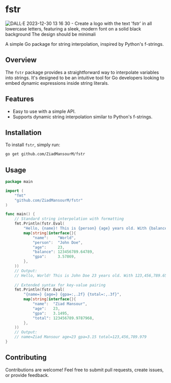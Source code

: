 # fstr

![DALL·E 2023-12-30 13 16 30 - Create a logo with the text 'fstr' in all lowercase letters, featuring a sleek, modern font on a solid black background  The design should be minimali](https://github.com/ZiadMansourM/fstr/assets/64917739/10fbd823-a649-4657-865f-1eb6fca9781b)

A simple Go package for string interpolation, inspired by Python's f-strings.

## Overview

The `fstr` package provides a straightforward way to interpolate variables into strings. It's designed to be an intuitive tool for Go developers looking to embed dynamic expressions inside string literals.

## Features

- Easy to use with a simple API.
- Supports dynamic string interpolation similar to Python's f-strings.

## Installation

To install `fstr`, simply run:

```bash
go get github.com/ZiadMansourM/fstr
```

## Usage
```Go
package main

import (
    "fmt"
    "github.com/ZiadMansourM/fstr"
)

func main() {
    // Standard string interpolation with formatting
    fmt.Println(fstr.Eval(
        "Hello, {name}! This is {person} {age} years old. With {balance:,.2f} USD in the bank. With GPA of {gpa:.2f}.",
        map[string]interface{}{
            "name":    "World",
            "person":  "John Doe",
            "age":     23,
            "balance": 123456789.64789,
            "gpa":     3.57869,
        },
    ))
    // Output:
    // Hello, World! This is John Doe 23 years old. With 123,456,789.65 USD in the bank. With GPA of 3.58.
    
    // Extended syntax for key-value pairing
    fmt.Println(fstr.Eval(
        "{name=} {age=} {gpa=:,.2f} {total=:,.3f}",
        map[string]interface{}{
            "name":  "Ziad Mansour",
            "age":   23,
            "gpa":   3.1495,
            "total": 123456789.9787968,
        },
    ))
    // Output:
    // name=Ziad Mansour age=23 gpa=3.15 total=123,456,789.979
}
```

## Contributing
Contributions are welcome! Feel free to submit pull requests, create issues, or provide feedback.
